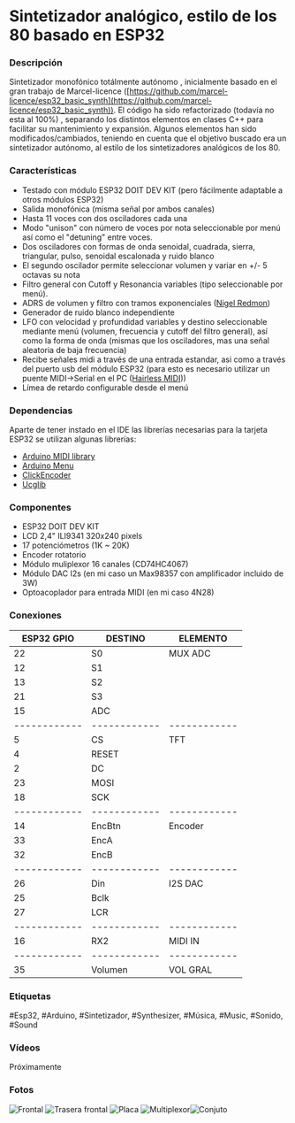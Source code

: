 # Sintetizador analógico, estilo de los 80 basado en ESP32
### Descripción
Sintetizador monofónico totálmente autónomo , inicialmente basado en el gran trabajo de Marcel-licence ([https://github.com/marcel-licence/esp32_basic_synth](https://github.com/marcel-licence/esp32_basic_synth)).
El código ha sido refactorizado (todavía no esta al 100%) , separando los distintos elementos en clases C++ para facilitar su mantenimiento y expansión.
Algunos elementos han sido modificados/cambiados, teniendo en cuenta que el objetivo buscado era un sintetizador autónomo, al estilo de los sintetizadores analógicos de los 80.

### Características

- Testado con módulo ESP32 DOIT DEV KIT (pero fácilmente adaptable a otros módulos ESP32)
- Salida monofónica (misma señal por ambos canales)
- Hasta 11 voces con dos osciladores cada una
- Modo "unison" con número de voces por nota seleccionable por menú así como el "detuning" entre voces.
- Dos osciladores con formas de onda senoidal, cuadrada, sierra, triangular, pulso, senoidal escalonada y ruido blanco
- El segundo oscilador permite seleccionar volumen y variar en +/- 5 octavas su nota
- Filtro general con Cutoff y Resonancia variables (tipo seleccionable por menú).
- ADRS de volumen y filtro con tramos exponenciales ([Nigel Redmon](http://www.earlevel.com/main/category/digital-audio/oscillators/envelope-generators/?orderby=date&order=ASC))
- Generador de ruido blanco independiente
- LFO con velocidad y profundidad variables y destino seleccionable mediante menú (volumen, frecuencia y cutoff del filtro general), así como la forma de onda (mismas que los osciladores, mas una señal aleatoria de baja frecuencia)
- Recibe señales midi a través de una entrada estandar, asi como a través del puerto usb del módulo ESP32 (para esto es necesario utilizar un puente MIDI->Serial en el PC ([Hairless MIDI](https://projectgus.github.io/hairless-midiserial/)))
- Límea de retardo configurable desde el menú


### Dependencias
Aparte de tener instado en el IDE las librerías necesarias para la tarjeta ESP32 se utilizan algunas librerías:

- [Arduino MIDI library](https://github.com/FortySevenEffects/arduino_midi_library)
- [Arduino Menu](https://github.com/neu-rah/ArduinoMenu)
- [ClickEncoder](https://github.com/0xPIT/encoder)
- [Ucglib](https://github.com/olikraus/ucglib)

### Componentes
- ESP32 DOIT DEV KIT
- LCD 2,4" ILI9341 320x240 pixels
- 17 potenciómetros (1K ~ 20K)
- Encoder rotatorio
- Módulo muliplexor 16 canales (CD74HC4067)
- Módulo DAC I2s (en mi caso un Max98357   con amplificador incluido de 3W)
- Optoacoplador para entrada MIDI (en mi caso 4N28) 

### Conexiones
|  ESP32 GPIO |  DESTINO | ELEMENTO  |
| ------------ | ------------ | ------------ | 
|	22	|	S0	|	MUX ADC	|
|	12	|	S1	|		|
|	13	|	S2	|		|
|	21	|	S3	|		|
|	15	|	ADC	|		|
| ------------ | ------------ | ------------ | 
|	5	|	CS	|	TFT	|
|	4	|	RESET	|		|
|	2	|	DC	|		|
|	23	|	MOSI	|		|
|	18	|	SCK	|		|
| ------------ | ------------ | ------------ | 
|	14	|	EncBtn	|	Encoder	|
|	33	|	EncA	|		|
|	32	|	EncB	|		|
| ------------ | ------------ | ------------ | 
|	26	|	Din	|	I2S DAC	|
|	25	|	Bclk	|		|
|	27	|	LCR	|		|
| ------------ | ------------ | ------------ | 
|	16	|	RX2	|	MIDI IN	|
| ------------ | ------------ | ------------ | 
|	35	|	Volumen	| VOL GRAL|

### Etiquetas
\#Esp32, \#Arduino, \#Sintetizador, \#Synthesizer, \#Música, #Music, \#Sonido, \#Sound

### Vídeos
Próximamente


### Fotos
![Frontal ](https://github.com/arduino-guay/AG_Sinte/blob/main/fotos/AG_Sinte-ESP32-Frontal.jpg "Frontal ")
![Trasera frontal](https://github.com/arduino-guay/AG_Sinte/blob/main/fotos/AG_Sinte-ESP32-Frontal-Bck.jpg "Trasera frontal")
![Placa](https://github.com/arduino-guay/AG_Sinte/blob/main/fotos/AG_Sinte-ESP32-Placa.jpg "Placa")
![Multiplexor](https://github.com/arduino-guay/AG_Sinte/blob/main/fotos/AG_Sinte-ESP32-MultiplexorADC.jpg "Multiplexor")![Conjuto](https://github.com/arduino-guay/AG_Sinte/blob/main/fotos/AG_Sinte-ESP32-Abierto.jpg "Conjuto")
